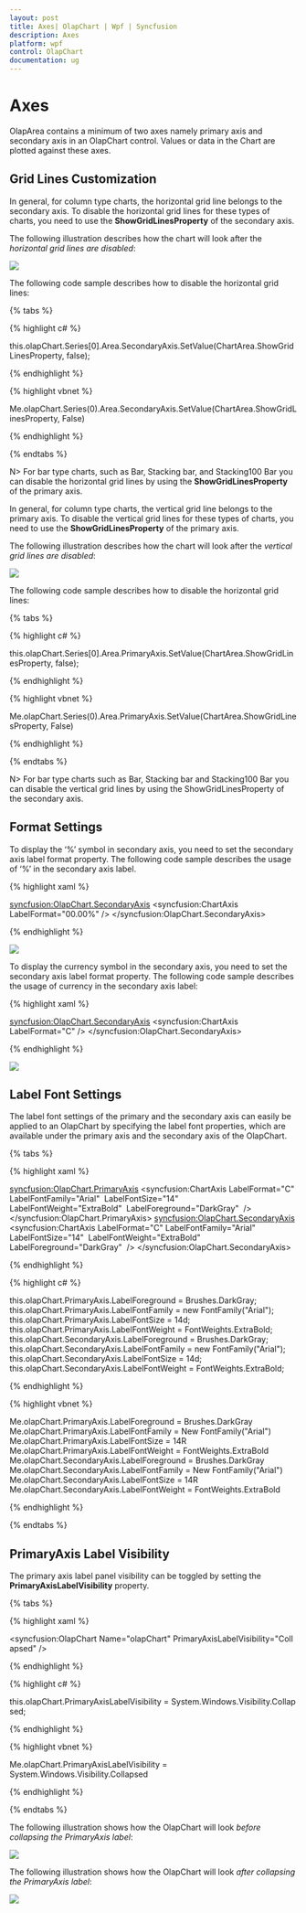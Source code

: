 ```yaml
---
layout: post
title: Axes| OlapChart | Wpf | Syncfusion
description: Axes
platform: wpf
control: OlapChart
documentation: ug
---
```


# Axes

OlapArea contains a minimum of two axes namely primary axis and secondary axis in an OlapChart control. Values or data in the Chart are plotted against these axes.

## Grid Lines Customization

In general, for column type charts, the horizontal grid line belongs to the secondary axis. To disable the horizontal grid lines for these types of charts, you need to use the **ShowGridLinesProperty** of the secondary axis.

The following illustration describes how the chart will look after the *horizontal grid lines are disabled*:

![](Axes_images/Axes_img1.png)

The following code sample describes how to disable the horizontal grid lines:

{% tabs %}

{% highlight c# %}

this.olapChart.Series[0].Area.SecondaryAxis.SetValue(ChartArea.ShowGridLinesProperty, false);

{% endhighlight %}

{% highlight vbnet %}

Me.olapChart.Series(0).Area.SecondaryAxis.SetValue(ChartArea.ShowGridLinesProperty, False)

{% endhighlight %}

{% endtabs %}

N> For bar type charts, such as Bar, Stacking bar, and Stacking100 Bar you can disable the horizontal grid lines by using the **ShowGridLinesProperty** of the primary axis.

In general, for column type charts, the vertical grid line belongs to the primary axis. To disable the vertical grid lines for these types of charts, you need to use the **ShowGridLinesProperty** of the primary axis.

The following illustration describes how the chart will look after the *vertical grid lines are disabled*:

![](Axes_images/Axes_img2.png)

The following code sample describes how to disable the horizontal grid lines:

{% tabs %}

{% highlight c# %}

this.olapChart.Series[0].Area.PrimaryAxis.SetValue(ChartArea.ShowGridLinesProperty, false);

{% endhighlight %}

{% highlight vbnet %}

Me.olapChart.Series(0).Area.PrimaryAxis.SetValue(ChartArea.ShowGridLinesProperty, False)

{% endhighlight %}

{% endtabs %}

N> For bar type charts such as Bar, Stacking bar and Stacking100 Bar you can disable the vertical grid lines by using the ShowGridLinesProperty of the secondary axis.

## Format Settings

To display the ‘%’ symbol in secondary axis, you need to set the secondary axis label format property. The following code sample describes the usage of ‘%’ in the secondary axis label.

{% highlight xaml %}

<syncfusion:OlapChart.SecondaryAxis>
     <syncfusion:ChartAxis LabelFormat="00.00%" />
</syncfusion:OlapChart.SecondaryAxis>

{% endhighlight %}

![](Axes_images/Axes_img3.png)

To display the currency symbol in the secondary axis, you need to set the secondary axis label format property. The following code sample describes the usage of currency in the secondary axis label:

{% highlight xaml %}

<syncfusion:OlapChart.SecondaryAxis>
     <syncfusion:ChartAxis LabelFormat="C" />
</syncfusion:OlapChart.SecondaryAxis>

{% endhighlight %}

![](Axes_images/Axes_img4.png)

## Label Font Settings

The label font settings of the primary and the secondary axis can easily be applied to an OlapChart by specifying the label font properties, which are available under the primary axis and the secondary axis of the OlapChart.

{% tabs %}

{% highlight xaml %}

<syncfusion:OlapChart.PrimaryAxis>
<syncfusion:ChartAxis LabelFormat="C"
      LabelFontFamily="Arial" 
      LabelFontSize="14" 
      LabelFontWeight="ExtraBold" 
      LabelForeground="DarkGray"  />
</syncfusion:OlapChart.PrimaryAxis>
<syncfusion:OlapChart.SecondaryAxis>
<syncfusion:ChartAxis LabelFormat="C"
      LabelFontFamily="Arial" 
      LabelFontSize="14" 
      LabelFontWeight="ExtraBold" 
      LabelForeground="DarkGray"  />
</syncfusion:OlapChart.SecondaryAxis>

{% endhighlight %}

{% highlight c# %}

this.olapChart.PrimaryAxis.LabelForeground = Brushes.DarkGray;
this.olapChart.PrimaryAxis.LabelFontFamily = new FontFamily("Arial");
this.olapChart.PrimaryAxis.LabelFontSize = 14d;
this.olapChart.PrimaryAxis.LabelFontWeight = FontWeights.ExtraBold;
this.olapChart.SecondaryAxis.LabelForeground = Brushes.DarkGray;
this.olapChart.SecondaryAxis.LabelFontFamily = new FontFamily("Arial");
this.olapChart.SecondaryAxis.LabelFontSize = 14d;
this.olapChart.SecondaryAxis.LabelFontWeight = FontWeights.ExtraBold;

{% endhighlight %}

{% highlight vbnet %}

Me.olapChart.PrimaryAxis.LabelForeground = Brushes.DarkGray
Me.olapChart.PrimaryAxis.LabelFontFamily = New FontFamily("Arial")
Me.olapChart.PrimaryAxis.LabelFontSize = 14R
Me.olapChart.PrimaryAxis.LabelFontWeight = FontWeights.ExtraBold
Me.olapChart.SecondaryAxis.LabelForeground = Brushes.DarkGray
Me.olapChart.SecondaryAxis.LabelFontFamily = New FontFamily("Arial")
Me.olapChart.SecondaryAxis.LabelFontSize = 14R
Me.olapChart.SecondaryAxis.LabelFontWeight = FontWeights.ExtraBold

{% endhighlight %}

{% endtabs %}

## PrimaryAxis Label Visibility

The primary axis label panel visibility can be toggled by setting the **PrimaryAxisLabelVisibility** property.

{% tabs %}

{% highlight xaml %}

<syncfusion:OlapChart Name="olapChart" PrimaryAxisLabelVisibility="Collapsed" />

{% endhighlight %}

{% highlight c# %}

this.olapChart.PrimaryAxisLabelVisibility = System.Windows.Visibility.Collapsed;

{% endhighlight %}

{% highlight vbnet %}

Me.olapChart.PrimaryAxisLabelVisibility = System.Windows.Visibility.Collapsed

{% endhighlight %}

{% endtabs %}

The following illustration shows how the OlapChart will look *before collapsing the PrimaryAxis label*:

![](Axes_images/Axes_img5.png)

The following illustration shows how the OlapChart will look *after collapsing the PrimaryAxis label*:

![](Axes_images/Axes_img6.png)
